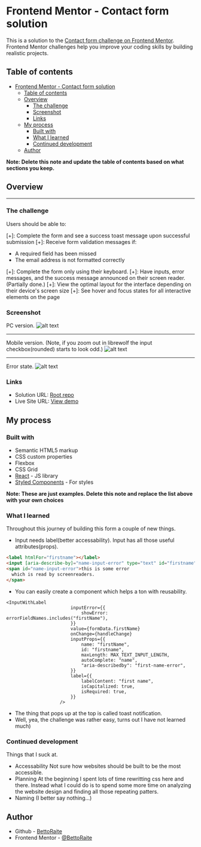 # Frontend Mentor - Contact form solution

This is a solution to the [Contact form challenge on Frontend Mentor](https://www.frontendmentor.io/challenges/contact-form--G-hYlqKJj). Frontend Mentor challenges help you improve your coding skills by building realistic projects. 

## Table of contents

- [Frontend Mentor - Contact form solution](#frontend-mentor---contact-form-solution)
	- [Table of contents](#table-of-contents)
	- [Overview](#overview)
		- [The challenge](#the-challenge)
		- [Screenshot](#screenshot)
		- [Links](#links)
	- [My process](#my-process)
		- [Built with](#built-with)
		- [What I learned](#what-i-learned)
		- [Continued development](#continued-development)
	- [Author](#author)

**Note: Delete this note and update the table of contents based on what sections you keep.**

## Overview
****
### The challenge

Users should be able to:

[+]: Complete the form and see a success toast message upon successful submission
[+]: Receive form validation messages if:
  - A required field has been missed
  - The email address is not formatted correctly
  
[+]: Complete the form only using their keyboard.
[+]: Have inputs, error messages, and the success message announced on their screen reader. (Partially done.)
[+]: View the optimal layout for the interface depending on their device's screen size
[+]: See hover and focus states for all interactive elements on the page

### Screenshot

PC version.
![alt text](image.png)

---

Mobile version. (Note, if you zoom out in librewolf the input checkbox(rounded) starts to look odd.)
![alt text](image-1.png)

---

Error state.
![alt text](image-2.png)


### Links

- Solution URL: [Root repo](https://github.com/BettoRaite/front-end-challenges/tree/master)
- Live Site URL: [View demo](https://contact-form-bettoraite.vercel.app/)

## My process

### Built with

- Semantic HTML5 markup
- CSS custom properties
- Flexbox
- CSS Grid
- [React](https://reactjs.org/) - JS library
- [Styled Components](https://styled-components.com/) - For styles

**Note: These are just examples. Delete this note and replace the list above with your own choices**

### What I learned

Throughout this journey of building this form a couple of new things.
- Input needs label(better accessability).
  Input has all those useful attributes(props). 
```html
<label htmlFor="firstname"></label>
<input [aria-describe-by]="name-input-error" type="text" id="firstname" autoComplete="name" />
<span id="name-input-error">this is some error
  which is read by screenreaders.
</span>
```
- You can easily create a component which helps a ton with reusability.
```tsx
<InputWithLabel
						inputError={{
							showError: errorFieldNames.includes("firstName"),
						}}
						value={formData.firstName}
						onChange={handleChange}
						inputProps={{
							name: "firstName",
							id: "firstname",
							maxLength: MAX_TEXT_INPUT_LENGTH,
							autoComplete: "name",
							"aria-describedby": "first-name-error",
						}}
						label={{
							labelContent: "first name",
							isCapitalized: true,
							isRequired: true,
						}}
					/>
```
- The thing that pops up at the top is called toast notification.
- Well, yea, the challenge was rather easy, turns out I have not learned much)

### Continued development
Things that I suck at.
- Accessability
Not sure how websites should be built to be the most accessible.
- Planning
At the beginning I spent lots of time rewritting css here and there. Instead	 what I could do is to spend some more time on analyzing the website design and finding all those repeating patters.
- Naming (I better say nothing...)


## Author

- Github - [BettoRaite](https://github.com/BettoRaite)
- Frontend Mentor - [@BettoRaite](https://www.frontendmentor.io/profile/BettoRaite)

